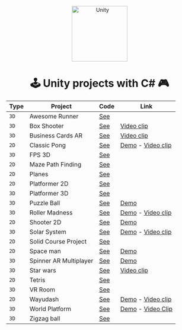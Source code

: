 <p align="center">
  <img alt="Unity" src="https://static.platzi.com/static/images/footer/logo-unity.png" width="150" />
</p>

<div align="center">

# 🕹️ Unity projects with C# 🎮

| Type | Project | Code | Link |
| --- | --- | --- | --- |
| `3D` | Awesome Runner | [See](projects/awesome-runner) | |
| `3D` | Box Shooter | [See](projects/box-shooter) | [Video clip](https://www.youtube.com/watch?v=NrT9TLQ41uY) |
| `3D` | Business Cards AR | [See](projects/business-cards-ar) | [Video clip](https://www.youtube.com/watch?v=csGzL_KCKqA) |
| `2D` | Classic Pong | [See](projects/classic-pong) | [Demo](https://andresnavag93.itch.io/classic-pong) - [Video clip](https://youtu.be/CmOeeDw1sSs) |
| `3D` | FPS 3D | [See](projects/fps-3d) |  |
| `2D` | Maze Path Finding | [See](projects/maze-path-finding) |  |
| `2D` | Planes | [See](projects/planes) |  |
| `2D` | Platformer 2D | [See](projects/platformer-2d) |  |
| `3D` | Platformer 3D | [See](projects/platformer-3d) |  |
| `3D` | Puzzle Ball | [See](projects/puzzle-ball) | [Demo](https://andresnavag93.itch.io/puzzle-ball) |
| `3D` | Roller Madness | [See](projects/roller-madness) | [Demo](https://andresnavag93.itch.io/roller-madness) - [Video clip](https://youtu.be/ncf9bPmcjB0)  |
| `2D` | Shooter 2D | [See](projects/shooter-2d) | [Demo](https://andresnavag93.itch.io/space-invasion) |
| `3D` | Solar System | [See](projects/solar-system) | [Demo](https://andresnavag93.itch.io/solar-system) - [Video clip](https://youtu.be/7jwhCgYkmT8)|
| `2D` | Solid Course Project | [See](projects/solid-course-project) | |
| `2D` | Space man | [See](projects/space-man) | [Demo](https://andresnavag93.itch.io/space-man) |
| `3D` | Spinner AR Multiplayer | [See](projects/spinner-ar-multiplayer) | [Demo](https://andresnavag93.itch.io/spinner-multiplayer) |
| `3D` | Star wars | [See](projects/star-wars) | [Video clip](https://youtu.be/j0jVuYq4nSk) |
| `2D` | Tetris | [See](projects/tetris) |  |
| `3D` | VR Room | [See](projects/vr-room) |  |
| `2D` | Wayudash | [See](projects/wayudash) | [Demo](https://andresnavag93.itch.io/wayu-dash) - [Video clip](https://youtu.be/20s160Zu9Tk) |
| `3D` | World Platform | [See](projects/world-platform) | [Demo](https://andresnavag93.itch.io/space-platform) - [Video Clip](https://youtu.be/JXZgZYYRIi4) |
| `3D` | Zigzag ball | [See](projects/zigzag-ball) |  |

</div>
